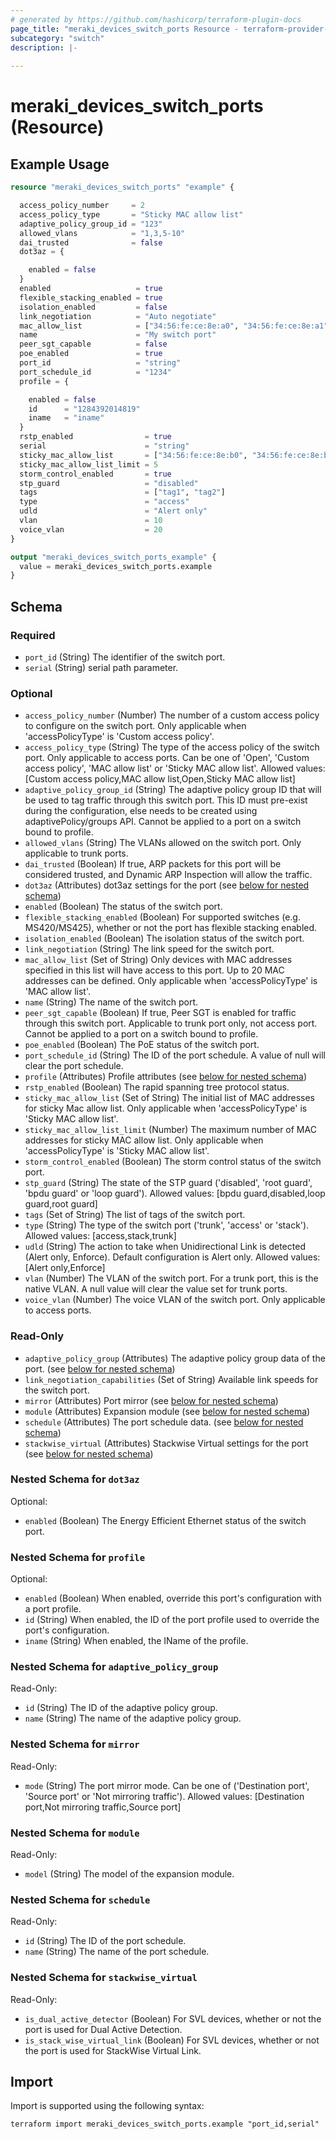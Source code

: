 ```yaml
---
# generated by https://github.com/hashicorp/terraform-plugin-docs
page_title: "meraki_devices_switch_ports Resource - terraform-provider-meraki"
subcategory: "switch"
description: |-
  
---
```


# meraki_devices_switch_ports (Resource)



## Example Usage

```terraform
resource "meraki_devices_switch_ports" "example" {

  access_policy_number     = 2
  access_policy_type       = "Sticky MAC allow list"
  adaptive_policy_group_id = "123"
  allowed_vlans            = "1,3,5-10"
  dai_trusted              = false
  dot3az = {

    enabled = false
  }
  enabled                   = true
  flexible_stacking_enabled = true
  isolation_enabled         = false
  link_negotiation          = "Auto negotiate"
  mac_allow_list            = ["34:56:fe:ce:8e:a0", "34:56:fe:ce:8e:a1"]
  name                      = "My switch port"
  peer_sgt_capable          = false
  poe_enabled               = true
  port_id                   = "string"
  port_schedule_id          = "1234"
  profile = {

    enabled = false
    id      = "1284392014819"
    iname   = "iname"
  }
  rstp_enabled                = true
  serial                      = "string"
  sticky_mac_allow_list       = ["34:56:fe:ce:8e:b0", "34:56:fe:ce:8e:b1"]
  sticky_mac_allow_list_limit = 5
  storm_control_enabled       = true
  stp_guard                   = "disabled"
  tags                        = ["tag1", "tag2"]
  type                        = "access"
  udld                        = "Alert only"
  vlan                        = 10
  voice_vlan                  = 20
}

output "meraki_devices_switch_ports_example" {
  value = meraki_devices_switch_ports.example
}
```

<!-- schema generated by tfplugindocs -->
## Schema

### Required

- `port_id` (String) The identifier of the switch port.
- `serial` (String) serial path parameter.

### Optional

- `access_policy_number` (Number) The number of a custom access policy to configure on the switch port. Only applicable when 'accessPolicyType' is 'Custom access policy'.
- `access_policy_type` (String) The type of the access policy of the switch port. Only applicable to access ports. Can be one of 'Open', 'Custom access policy', 'MAC allow list' or 'Sticky MAC allow list'.
                                  Allowed values: [Custom access policy,MAC allow list,Open,Sticky MAC allow list]
- `adaptive_policy_group_id` (String) The adaptive policy group ID that will be used to tag traffic through this switch port. This ID must pre-exist during the configuration, else needs to be created using adaptivePolicy/groups API. Cannot be applied to a port on a switch bound to profile.
- `allowed_vlans` (String) The VLANs allowed on the switch port. Only applicable to trunk ports.
- `dai_trusted` (Boolean) If true, ARP packets for this port will be considered trusted, and Dynamic ARP Inspection will allow the traffic.
- `dot3az` (Attributes) dot3az settings for the port (see [below for nested schema](#nestedatt--dot3az))
- `enabled` (Boolean) The status of the switch port.
- `flexible_stacking_enabled` (Boolean) For supported switches (e.g. MS420/MS425), whether or not the port has flexible stacking enabled.
- `isolation_enabled` (Boolean) The isolation status of the switch port.
- `link_negotiation` (String) The link speed for the switch port.
- `mac_allow_list` (Set of String) Only devices with MAC addresses specified in this list will have access to this port. Up to 20 MAC addresses can be defined. Only applicable when 'accessPolicyType' is 'MAC allow list'.
- `name` (String) The name of the switch port.
- `peer_sgt_capable` (Boolean) If true, Peer SGT is enabled for traffic through this switch port. Applicable to trunk port only, not access port. Cannot be applied to a port on a switch bound to profile.
- `poe_enabled` (Boolean) The PoE status of the switch port.
- `port_schedule_id` (String) The ID of the port schedule. A value of null will clear the port schedule.
- `profile` (Attributes) Profile attributes (see [below for nested schema](#nestedatt--profile))
- `rstp_enabled` (Boolean) The rapid spanning tree protocol status.
- `sticky_mac_allow_list` (Set of String) The initial list of MAC addresses for sticky Mac allow list. Only applicable when 'accessPolicyType' is 'Sticky MAC allow list'.
- `sticky_mac_allow_list_limit` (Number) The maximum number of MAC addresses for sticky MAC allow list. Only applicable when 'accessPolicyType' is 'Sticky MAC allow list'.
- `storm_control_enabled` (Boolean) The storm control status of the switch port.
- `stp_guard` (String) The state of the STP guard ('disabled', 'root guard', 'bpdu guard' or 'loop guard').
                                  Allowed values: [bpdu guard,disabled,loop guard,root guard]
- `tags` (Set of String) The list of tags of the switch port.
- `type` (String) The type of the switch port ('trunk', 'access' or 'stack').
                                  Allowed values: [access,stack,trunk]
- `udld` (String) The action to take when Unidirectional Link is detected (Alert only, Enforce). Default configuration is Alert only.
                                  Allowed values: [Alert only,Enforce]
- `vlan` (Number) The VLAN of the switch port. For a trunk port, this is the native VLAN. A null value will clear the value set for trunk ports.
- `voice_vlan` (Number) The voice VLAN of the switch port. Only applicable to access ports.

### Read-Only

- `adaptive_policy_group` (Attributes) The adaptive policy group data of the port. (see [below for nested schema](#nestedatt--adaptive_policy_group))
- `link_negotiation_capabilities` (Set of String) Available link speeds for the switch port.
- `mirror` (Attributes) Port mirror (see [below for nested schema](#nestedatt--mirror))
- `module` (Attributes) Expansion module (see [below for nested schema](#nestedatt--module))
- `schedule` (Attributes) The port schedule data. (see [below for nested schema](#nestedatt--schedule))
- `stackwise_virtual` (Attributes) Stackwise Virtual settings for the port (see [below for nested schema](#nestedatt--stackwise_virtual))

<a id="nestedatt--dot3az"></a>
### Nested Schema for `dot3az`

Optional:

- `enabled` (Boolean) The Energy Efficient Ethernet status of the switch port.


<a id="nestedatt--profile"></a>
### Nested Schema for `profile`

Optional:

- `enabled` (Boolean) When enabled, override this port's configuration with a port profile.
- `id` (String) When enabled, the ID of the port profile used to override the port's configuration.
- `iname` (String) When enabled, the IName of the profile.


<a id="nestedatt--adaptive_policy_group"></a>
### Nested Schema for `adaptive_policy_group`

Read-Only:

- `id` (String) The ID of the adaptive policy group.
- `name` (String) The name of the adaptive policy group.


<a id="nestedatt--mirror"></a>
### Nested Schema for `mirror`

Read-Only:

- `mode` (String) The port mirror mode. Can be one of ('Destination port', 'Source port' or 'Not mirroring traffic').
                                        Allowed values: [Destination port,Not mirroring traffic,Source port]


<a id="nestedatt--module"></a>
### Nested Schema for `module`

Read-Only:

- `model` (String) The model of the expansion module.


<a id="nestedatt--schedule"></a>
### Nested Schema for `schedule`

Read-Only:

- `id` (String) The ID of the port schedule.
- `name` (String) The name of the port schedule.


<a id="nestedatt--stackwise_virtual"></a>
### Nested Schema for `stackwise_virtual`

Read-Only:

- `is_dual_active_detector` (Boolean) For SVL devices, whether or not the port is used for Dual Active Detection.
- `is_stack_wise_virtual_link` (Boolean) For SVL devices, whether or not the port is used for StackWise Virtual Link.

## Import

Import is supported using the following syntax:

```shell
terraform import meraki_devices_switch_ports.example "port_id,serial"
```
